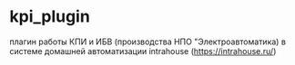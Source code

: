 # kpi_plugin
плагин работы КПИ и ИБВ (производства НПО "Электроавтоматика) в системе домашней автоматизации intrahouse (https://intrahouse.ru/)
